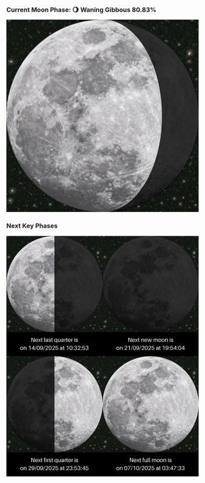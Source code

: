 ### Current Moon Phase: 🌖 Waning Gibbous 80.83%
![Moon Phase](moonphase.png)
### Next Key Phases
![Gallery](gallery.png)